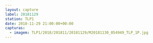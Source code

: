 ```yaml
---
layout: capture
label: 20181129
station: TLP1
date: 2018-11-29 21:00:00+00:00
capturas:
  - imagem: TLP1/2018/201811/20181129/M20181130_054949_TLP_1P.jpg
---
```

